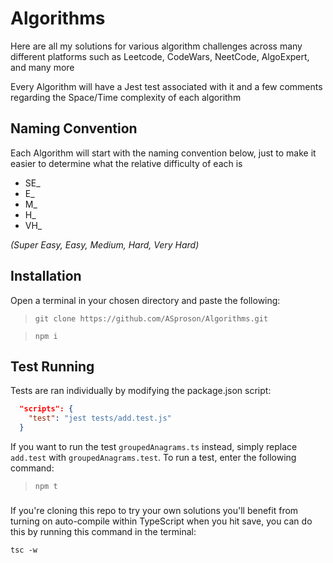 # Algorithms

Here are all my solutions for various algorithm challenges across many different platforms such as Leetcode, CodeWars, NeetCode, AlgoExpert, and many more

Every Algorithm will have a Jest test associated with it and a few comments regarding the Space/Time complexity of each algorithm

## Naming Convention

Each Algorithm will start with the naming convention below, just to make it easier to determine what the relative difficulty of each is

- SE\_
- E\_
- M\_
- H\_
- VH\_

_(Super Easy, Easy, Medium, Hard, Very Hard)_

## Installation

Open a terminal in your chosen directory and paste the following:

> `git clone https://github.com/ASproson/Algorithms.git`

> `npm i`

## Test Running

Tests are ran individually by modifying the package.json script:

```JSON
  "scripts": {
    "test": "jest tests/add.test.js"
  }
```

If you want to run the test `groupedAnagrams.ts` instead, simply replace `add.test` with `groupedAnagrams.test`. To run a test, enter the following command:

> `npm t`

###

If you're cloning this repo to try your own solutions you'll benefit from turning on auto-compile within TypeScript when you hit save, you can do this by running this command in the terminal:

`tsc -w`
